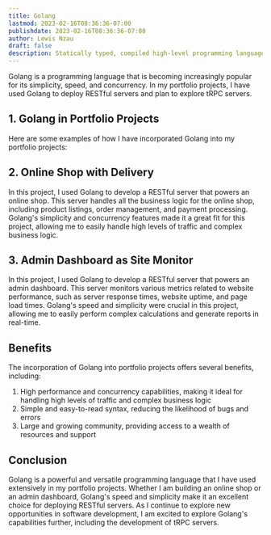 ```yaml
---
title: Golang
lastmod: 2023-02-16T08:36:36-07:00
publishdate: 2023-02-16T08:36:36-07:00
author: Lewis Nzau
draft: false
description: Statically typed, compiled high-level programming language.
---
```


Golang is a programming language that is becoming increasingly popular for its simplicity, speed, and concurrency. In my portfolio projects, I have used Golang to deploy RESTful servers and plan to explore tRPC servers.

## 1. Golang in Portfolio Projects

Here are some examples of how I have incorporated Golang into my portfolio projects:

## 2. Online Shop with Delivery

In this project, I used Golang to develop a RESTful server that powers an online shop. This server handles all the business logic for the online shop, including product listings, order management, and payment processing. Golang's simplicity and concurrency features made it a great fit for this project, allowing me to easily handle high levels of traffic and complex business logic.

## 3. Admin Dashboard as Site Monitor

In this project, I used Golang to develop a RESTful server that powers an admin dashboard. This server monitors various metrics related to website performance, such as server response times, website uptime, and page load times. Golang's speed and simplicity were crucial in this project, allowing me to easily perform complex calculations and generate reports in real-time.

## Benefits

The incorporation of Golang into portfolio projects offers several benefits, including:

1. High performance and concurrency capabilities, making it ideal for handling high levels of traffic and complex business logic
1. Simple and easy-to-read syntax, reducing the likelihood of bugs and errors
1. Large and growing community, providing access to a wealth of resources and support

## Conclusion

Golang is a powerful and versatile programming language that I have used extensively in my portfolio projects. Whether I am building an online shop or an admin dashboard, Golang's speed and simplicity make it an excellent choice for deploying RESTful servers. As I continue to explore new opportunities in software development, I am excited to explore Golang's capabilities further, including the development of tRPC servers.
